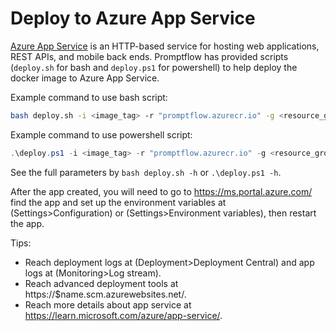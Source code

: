 # Deploy to Azure App Service

[Azure App Service](https://learn.microsoft.com/azure/app-service/) is an HTTP-based service for hosting web applications, REST APIs, and mobile back ends.
Promptflow has provided scripts (`deploy.sh` for bash and `deploy.ps1` for powershell) to help deploy the docker image to Azure App Service.

Example command to use bash script:
```bash
bash deploy.sh -i <image_tag> -r "promptflow.azurecr.io" -g <resource_group>
```

Example command to use powershell script:
```powershell
.\deploy.ps1 -i <image_tag> -r "promptflow.azurecr.io" -g <resource_group>
```

See the full parameters by `bash deploy.sh -h` or `.\deploy.ps1 -h`.

After the app created, you will need to go to https://ms.portal.azure.com/ find the app and set up the environment variables
at (Settings>Configuration) or (Settings>Environment variables), then restart the app.

Tips:
- Reach deployment logs at (Deployment>Deployment Central) and app logs at (Monitoring>Log stream).
- Reach advanced deployment tools at https://$name.scm.azurewebsites.net/.
- Reach more details about app service at https://learn.microsoft.com/azure/app-service/.
